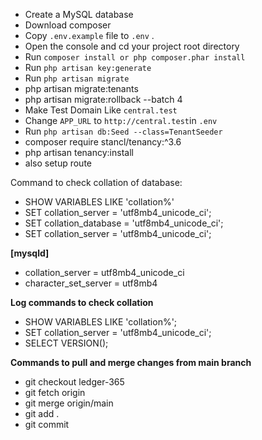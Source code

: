 * Create a MySQL database
* Download composer
* Copy `.env.example` file to `.env` .
* Open the console and cd your project root directory
* Run `composer install or php composer.phar install`
* Run `php artisan key:generate`
* Run `php artisan migrate`
* php artisan migrate:tenants
* php artisan migrate:rollback --batch 4
* Make Test Domain Like `central.test` 
* Change `APP_URL` to `http://central.test`in `.env`
* Run `php artisan db:Seed --class=TenantSeeder`
* composer require stancl/tenancy:^3.6
* php artisan tenancy:install
* also setup route

Command to check collation of database:
* SHOW VARIABLES LIKE 'collation%'
* SET collation_server = 'utf8mb4_unicode_ci';
* SET collation_database = 'utf8mb4_unicode_ci';
* SET collation_server = 'utf8mb4_unicode_ci';

**[mysqld]**
* collation_server = utf8mb4_unicode_ci
* character_set_server = utf8mb4

**Log commands to check collation**
* SHOW VARIABLES LIKE 'collation%';
* SET collation_server = 'utf8mb4_unicode_ci';
* SELECT VERSION();

**Commands to pull and merge changes from main branch**
* git checkout ledger-365
* git fetch origin
* git merge origin/main
* git add .
* git commit
